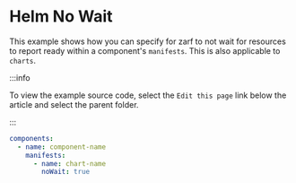 # Helm No Wait

This example shows how you can specify for zarf to not wait for resources to report ready within a component's `manifests`. This is also applicable to `charts`.

:::info

To view the example source code, select the `Edit this page` link below the article and select the parent folder.

:::

``` yaml
components:
  - name: component-name
    manifests:
      - name: chart-name
        noWait: true
```
